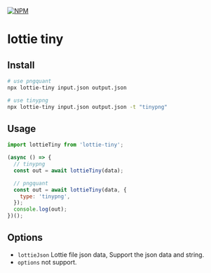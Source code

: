 [![NPM](https://nodei.co/npm/lottie-tiny.png)](https://nodei.co/npm/lottie-tiny/)

# lottie tiny

## Install

```bash
# use pngquant
npx lottie-tiny input.json output.json

# use tinypng
npx lottie-tiny input.json output.json -t "tinypng"
```

## Usage

```js
import lottieTiny from 'lottie-tiny';

(async () => {
  // tinypng
  const out = await lottieTiny(data);

  // pngquant
  const out = await lottieTiny(data, {
    type: 'tinypng',
  });
  console.log(out);
})();
```

## Options

- `lottieJson` Lottie file json data, Support the json data and string.
- `options` not support.
